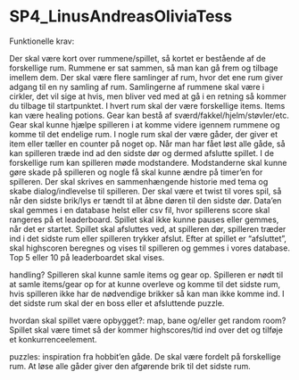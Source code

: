 # SP4_LinusAndreasOliviaTess
Funktionelle krav:

Der skal være kort over rummene/spillet, så kortet er bestående af de forskellige rum. Rummene er sat sammen, så man kan gå frem og tilbage imellem dem. Der skal være flere samlinger af rum, hvor det ene rum giver adgang til en ny samling af rum. Samlingerne af rummene skal være i cirkler, det vil sige at hvis, men bliver ved med at gå i en retning så kommer du tilbage til startpunktet. I hvert rum skal der være forskellige items. Items kan være healing potions. Gear kan bestå af sværd/fakkel/hjelm/støvler/etc. Gear skal kunne hjælpe spilleren i at komme videre igennem rummene og komme til det endelige rum. I nogle rum skal der være gåder, der giver et item eller tæller en counter på noget op. Når man har fået løst alle gåde, så kan spilleren træde ind ad den sidste dør og dermed afslutte spillet. I de forskellige rum kan spilleren møde modstandere. Modstanderne skal kunne gøre skade på spilleren og nogle få skal kunne ændre på timer’en for spilleren. Der skal skrives en sammenhængende historie med tema og skabe dialog/indlevelse til spilleren.
Der skal være et twist til vores spil, så når den sidste brik/lys er tændt til at åbne døren til den sidste dør. Data’en skal gemmes i en database helst eller csv fil, hvor spillerens score skal rangeres på et leaderboard. Spillet skal ikke kunne pauses eller gemmes, når det er startet. Spillet skal afsluttes ved, at spilleren dør, spilleren træder ind i det sidste rum eller spilleren trykker afslut. Efter at spillet er “afsluttet”, skal highscoren beregnes og vises til spilleren og gemmes i vores database. Top 5 eller 10 på leaderboardet skal vises.

handling? Spilleren skal kunne samle items og gear op. Spilleren er nødt til at samle items/gear op for at kunne overleve og komme til det sidste rum, hvis spilleren ikke har de nødvendige brikker så kan man ikke komme ind. I det sidste rum skal der en boss eller et afsluttende puzzle.

hvordan skal spillet være opbygget?: map, bane og/eller get random room? Spillet skal være timet så der kommer highscores/tid ind over det og tilføje et konkurrenceelement.

puzzles: inspiration fra hobbit’en gåde. De skal være fordelt på forskellige rum. At løse alle gåder giver den afgørende brik til det sidste rum.

 
